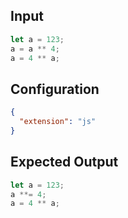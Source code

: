 
## Input
```javascript input
let a = 123;
a = a ** 4;
a = 4 ** a;
```

## Configuration
```json configuration
{
  "extension": "js"
}
```

## Expected Output
```javascript expected output
let a = 123;
a **= 4;
a = 4 ** a;
```
